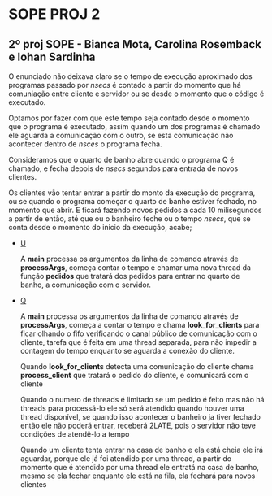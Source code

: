 # SOPE PROJ 2

## 2º proj SOPE - Bianca Mota, Carolina Rosemback e Iohan Sardinha


O enunciado não deixava claro se o tempo de execução aproximado dos programas passado por *nsecs* é contado a partir do momento que há comuniação entre cliente e servidor ou se desde o momento que o código é executado.


Optamos por fazer com que este tempo seja contado desde o momento que o programa é executado, assim quando um dos programas é chamado ele aguarda a comunicação com o outro, se esta comunicação não acontecer dentro de *nsces* o programa fecha. 


Consideramos que o quarto de banho abre quando o programa Q é chamado, e fecha depois de *nsecs* segundos para entrada de novos clientes.


Os clientes vão tentar entrar a partir do monto da execução do programa, ou se quando o programa começar o quarto de banho estiver fechado, no momento que abrir. E ficará fazendo novos pedidos a cada 10 milisegundos a partir de então, até que ou o banheiro feche ou o tempo *nsecs*, que se conta desde o momento do inicio da execução, acabe;

* [U](/U.c)


	A **main** processa os argumentos da linha de comando através de **processArgs**, começa contar o tempo e chamar uma nova thread da função **pedidos** que tratará dos pedidos para entrar no quarto de banho, a comunicação com o servidor.
	
* [Q](/Q.c)

	A **main** processa os argumentos da linha de comando através de **processArgs**, começa a contar o tempo e chama **look_for_clients** para ficar olhando o fifo verificando o canal público de comunicação com o cliente, tarefa que é feita em uma thread separada, para não impedir a contagem do tempo enquanto se aguarda a conexão do cliente.
	
	Quando **look_for_clients** detecta uma comunicação do cliente chama **process_client** que tratará o pedido do cliente, e comunicará com o cliente
	
	Quando o numero de threads é limitado se um pedido é feito mas não há threads para processá-lo ele só será atendido quando houver uma thread disponível, se quando isso acontecer o banheiro ja tiver fechado então ele não poderá entrar, receberá 2LATE, pois o servidor não teve condições de atendê-lo a tempo

	Quando um cliente tenta entrar na casa de banho e ela está cheia ele irá aguardar, porque ele já foi atendido por uma thread, a partir do momento que é atendido por uma thread ele entratá na casa de banho, mesmo se ela fechar enquanto ele está na fila, ela fechará para novos clientes